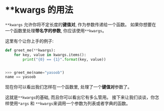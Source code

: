 # **kwargs 的用法

```**kwargs``` 允许你将不定长度的**键值对**, 作为参数传递给一个函数。 如果你想要在一个函数里处理**带名字的参数**, 你应该使用```**kwargs```。 

这里有个让你上手的例子:

```python
def greet_me(**kwargs):
    for key, value in kwargs.items():
        print("{0} == {1}".format(key, value))


>>> greet_me(name="yasoob")
name == yasoob
```

现在你可以看出我们怎样在一个函数里, 处理了一个**键值对**参数了。

这就是```**kwargs```的基础, 而且你可以看出它有多么管用。 接下来让我们谈谈，你怎样使用```*args``` 和 ```**kwargs```来调用一个参数为列表或者字典的函数。
